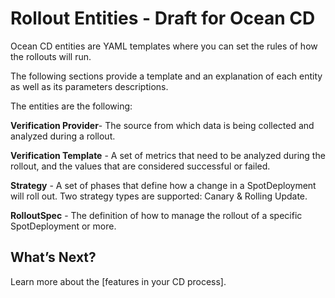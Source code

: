 # Rollout Entities - Draft for Ocean CD

Ocean CD entities are YAML templates where you can set the rules of how the rollouts will run.  

The following sections provide a template and an explanation of each entity as well as its parameters descriptions.  

The entities are the following:   

**Verification Provider**- The source from which data is being collected and analyzed during a rollout.

**Verification Template** - A set of metrics that need to be analyzed during the rollout, and the values that are considered successful or failed.

**Strategy** - A set of phases that define how a change in a SpotDeployment will roll out. Two strategy types are supported: Canary & Rolling Update.  

**RolloutSpec** - The definition of how to manage the rollout of a specific SpotDeployment or more.

## What’s Next? 

Learn more about the [features in your CD process].

